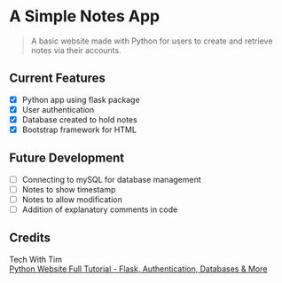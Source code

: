 # A Simple Notes App
> A basic website made with Python for users to create and retrieve notes via their accounts.

## Current Features
- [x] Python app using flask package
- [x] User authentication 
- [x] Database created to hold notes
- [x] Bootstrap framework for HTML

## Future Development
- [ ] Connecting to mySQL for database management
- [ ] Notes to show timestamp
- [ ] Notes to allow modification
- [ ] Addition of explanatory comments in code

## Credits
Tech With Tim  
[Python Website Full Tutorial - Flask, Authentication, Databases & More](https://www.youtube.com/watch?v=dam0GPOAvVI&t=5672s)
